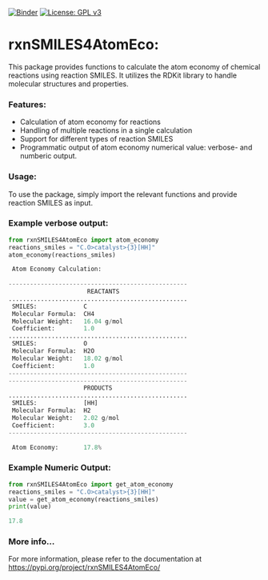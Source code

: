 
[![Binder](https://mybinder.org/badge_logo.svg)](https://mybinder.org/v2/gh/sgiani95/rxnSMILES4AtomEco_acs.jchemed/HEAD) [![License: GPL v3](https://img.shields.io/badge/License-GPLv3-blue.svg)](https://www.gnu.org/licenses/gpl-3.0)  

# rxnSMILES4AtomEco:

This package provides functions to calculate the atom economy of chemical reactions using reaction SMILES.
It utilizes the RDKit library to handle molecular structures and properties.

### Features:
- Calculation of atom economy for reactions
- Handling of multiple reactions in a single calculation
- Support for different types of reaction SMILES
- Programmatic output of atom economy numerical value: verbose- and numberic output.
    
### Usage:
To use the package, simply import the relevant functions and provide reaction SMILES as input.
    
### Example verbose output:

```python
from rxnSMILES4AtomEco import atom_economy
reactions_smiles = "C.O>catalyst>{3}[HH]"
atom_economy(reactions_smiles)

 Atom Economy Calculation:
 
--------------------------------------------------
                      REACTANTS
..................................................
 SMILES:             C
 Molecular Formula:  CH4
 Molecular Weight:   16.04 g/mol
 Coefficient:        1.0
..................................................
 SMILES:             O
 Molecular Formula:  H2O
 Molecular Weight:   18.02 g/mol
 Coefficient:        1.0
--------------------------------------------------
--------------------------------------------------
                     PRODUCTS
..................................................
 SMILES:             [HH]
 Molecular Formula:  H2
 Molecular Weight:   2.02 g/mol
 Coefficient:        3.0
--------------------------------------------------

 Atom Economy:       17.8%
```

### Example Numeric Output:

```python  
from rxnSMILES4AtomEco import get_atom_economy
reactions_smiles = "C.O>catalyst>{3}[HH]"
value = get_atom_economy(reactions_smiles)
print(value)

17.8
```



### More info...
For more information, please refer to the documentation at https://pypi.org/project/rxnSMILES4AtomEco/
